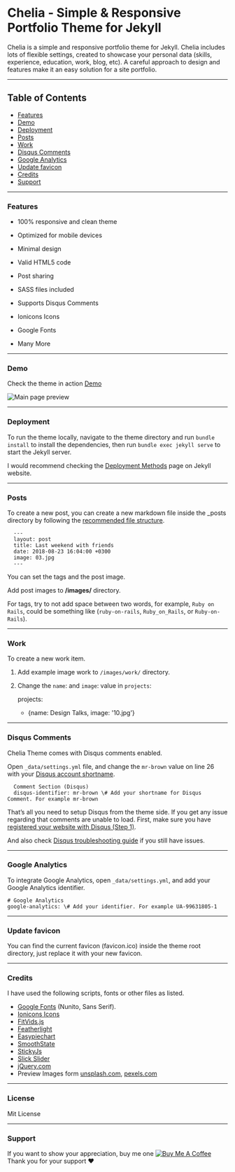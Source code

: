 Chelia - Simple & Responsive Portfolio Theme for Jekyll
======
Chelia is a simple and responsive portfolio theme for Jekyll. Chelia includes lots of flexible settings, created to showcase your personal data (skills, experience, education, work, blog, etc). A careful approach to design and features make it an easy solution for a site portfolio.

* * *

Table of Contents
-----------------
*   [Features](#features)
*   [Demo](#demo)
*   [Deployment](#deployment)
*   [Posts](#posts)
*   [Work](#work)
*   [Disqus Comments](#DisqusComments)
*   [Google Analytics](#GoogleAnalytics)
*   [Update favicon](#UpdateFavicon)
*   [Credits](#Credits)
*   [Support](#Support)

* * *

### Features

* 100% responsive and clean theme

* Optimized for mobile devices

* Minimal design

* Valid HTML5 code

* Post sharing

* SASS files included

* Supports Disqus Comments

* Ionicons Icons

* Google Fonts

* Many More

* * *

### Demo

Check the theme in action [Demo](https://artemsheludko.github.io/chelia/)

![Main page preview](https://github.com/artemsheludko/chelia/blob/master/images/mackbook-preview.png?raw=true)


* * *

### Deployment

To run the theme locally, navigate to the theme directory and run `bundle install` to install the dependencies, then run `bundle exec jekyll serve` to start the Jekyll server.

I would recommend checking the [Deployment Methods](https://jekyllrb.com/docs/deployment-methods/) page on Jekyll website.

* * *

### Posts

To create a new post, you can create a new markdown file inside the \_posts directory by following the [recommended file structure](https://jekyllrb.com/docs/posts/#creating-post-files).

      
      ---
      layout: post
      title: Last weekend with friends
      date: 2018-08-23 16:04:00 +0300
      image: 03.jpg
      ---
          

You can set the tags and the post image.

Add post images to **/images/** directory.

For tags, try to not add space between two words, for example, `Ruby on Rails`, could be something like (`ruby-on-rails`, `Ruby_on_Rails`, or `Ruby-on-Rails`).

* * *

### Work

To create a new work item.

1. Add example image work to `/images/work/` directory.

2. Change the `name`: and `image`: value in `projects`:

      projects:
      - {name: Design Talks, image: '10.jpg'}
      

* * *

### Disqus Comments

Chelia Theme comes with Disqus comments enabled.

Open `_data/settings.yml` file, and change the `mr-brown` value on line 26 with your [Disqus account shortname](https://help.disqus.com/customer/portal/articles/466208).

      Comment Section (Disqus)
      disqus-identifier: mr-brown \# Add your shortname for Disqus Comment. For example mr-brown
          

That’s all you need to setup Disqus from the theme side. If you get any issue regarding that comments are unable to load. First, make sure you have [registered your website with Disqus (Step 1)](https://help.disqus.com/customer/portal/articles/466182-publisher-quick-start-guide).

And also check [Disqus troubleshooting guide](https://help.disqus.com/customer/portal/articles/472007-i-m-receiving-the-message-%22we-were-unable-to-load-disqus-%22) if you still have issues.

* * *

### Google Analytics

To integrate Google Analytics, open `_data/settings.yml`, and add your Google Analytics identifier.

    # Google Analytics
    google-analytics: \# Add your identifier. For example UA-99631805-1
          

* * *

### Update favicon

You can find the current favicon (favicon.ico) inside the theme root directory, just replace it with your new favicon.

* * *

### Credits

I have used the following scripts, fonts or other files as listed.

*   [Google Fonts](https://fonts.google.com/specimen/Nunito) (Nunito, Sans Serif).
*   [Ionicons Icons](https://ionicons.com/)
*   [FitVids.js](http://fitvidsjs.com/)
*   [Featherlight](https://noelboss.github.io/featherlight/)
*   [Easypiechart](https://github.com/rendro/easy-pie-chart/)
*   [SmoothState](https://github.com/miguel-perez/smoothState.js/)
*   [StickyJs](https://github.com/garand/sticky/)
*   [Slick Slider](https://kenwheeler.github.io/slick/)
*   [jQuery.com](https://jquery.com/)
*   Preview Images form [unsplash.com](https://unsplash.com/), [pexels.com](https://www.pexels.com/)

* * *
### License

Mit License

* * *

### Support
<p>If you want to show your appreciation, buy me one <a href="https://www.buymeacoffee.com/artemsheludko" target="_blank"><img src="https://www.buymeacoffee.com/assets/img/custom_images/orange_img.png" alt="Buy Me A Coffee" style="height: auto !important;width: auto !important;" ></a> Thank you for your support ❤️</p>